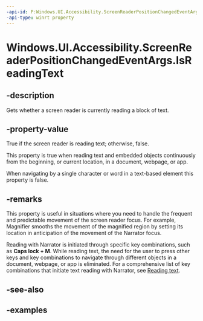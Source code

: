 ```yaml
---
-api-id: P:Windows.UI.Accessibility.ScreenReaderPositionChangedEventArgs.IsReadingText
-api-type: winrt property
---
```


<!-- Property syntax.
public bool IsReadingText { get; }
-->

# Windows.UI.Accessibility.ScreenReaderPositionChangedEventArgs.IsReadingText

## -description

Gets whether a screen reader is currently reading a block of text.

## -property-value

True if the screen reader is reading text; otherwise, false.

This property is true when reading text and embedded objects continuously from the beginning, or current location, in a document, webpage, or app.

When navigating by a single character or word in a text-based element this property is false.

## -remarks

This property is useful in situations where you need to handle the frequent and predictable movement of the screen reader focus. For example, Magnifier smooths the movement of the magnified region by setting its location in anticipation of the movement of the Narrator focus.

Reading with Narrator is initiated through specific key combinations, such as **Caps lock + M**. While reading text, the need for the user to press other keys and key combinations to navigate through different objects in a document, webpage, or app is eliminated. For a comprehensive list of key combinations that initiate text reading with Narrator, see [Reading text](https://support.microsoft.com/en-us/help/22799).

## -see-also

## -examples

